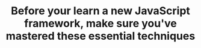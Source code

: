 ---
layout: blog
category: blog
title: Before your learn a new JavaScript framework, make sure you've mastered these essential techniques
extURL: https://www.linkedin.com/pulse/before-your-learn-new-javascript-framework-make-sure-youve-ray
summary: With lower attention spans, it's easy to get distracted by shiny new frameworks like React, AngularJS and others. Before you spend your valuable time on those frameworks, make sure you understand these essential JavaScript techniques.
heroimage: "https://cdn.lynda.com/courses/122462_338x600_thumb.jpg"
tags:
- front end developer
- full stack developer
- javascript
- NodeJS
---